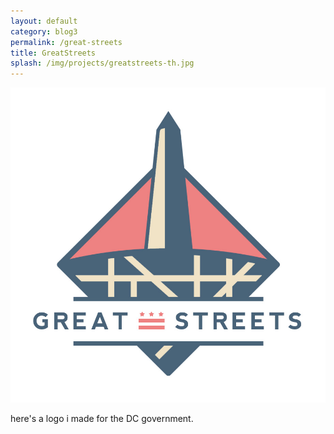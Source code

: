 ```yaml
---
layout: default
category: blog3
permalink: /great-streets
title: GreatStreets
splash: /img/projects/greatstreets-th.jpg
---
```


![great streets](/img/projects/great-streets.jpg)

here's a logo i made for the DC government.